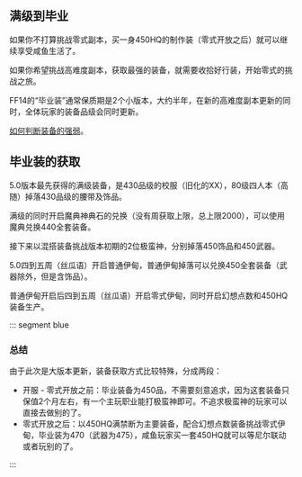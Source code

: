 ## 满级到毕业

如果你不打算挑战零式副本，买一身450HQ的制作装（零式开放之后）就可以继续享受咸鱼生活了。

如果你希望挑战高难度副本，获取最强的装备，就需要收拾好行装，开始零式的挑战之旅。

FF14的“毕业装”通常保质期是2个小版本，大约半年，在新的高难度副本更新的同时，全体玩家的装备品级会同时更新。

[如何判断装备的强弱](/basic/equip.md#装备信息)。

## 毕业装的获取

<!--::: collapse 文字版
![](./bis.assets/gear_4.jpg)
:::-->

5.0版本最先获得的满级装备，是430品级的校服（旧化的XX），80级四人本（高随）掉落430品级的腰带及饰品。

满级的同时开启魔典神典石的兑换（没有周获取上限，总上限2000），可以使用魔典兑换440全套装备。

接下来以混搭装备挑战版本初期的2位极蛮神，分别掉落450饰品和450武器。

5.0四到五周（丝瓜语）开启普通伊甸，普通伊甸掉落可以兑换450全套装备（武器除外，但是含饰品）。

普通伊甸开启后四到五周（丝瓜语）开启零式伊甸，同时开启幻想点数和450HQ装备生产。

::: segment blue
### 总结

由于此次是大版本更新，装备获取方式比较特殊，分成两段：

* 开服 - 零式开放之前：毕业装备为450品，不需要刻意追求，因为这套装备只保值2个月左右，有一个主玩职业能打极蛮神即可。不追求极蛮神的玩家可以直接去做别的了。
* 零式开放之后：以450HQ满禁断为主要装备，配合幻想点数装备挑战零式伊甸，毕业装为470（武器为475），咸鱼玩家买一套450HQ就可以等尼尔联动或者玩别的了。

:::